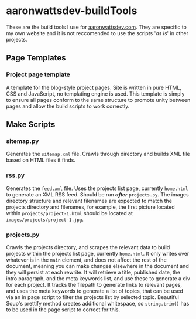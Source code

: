 # aaronwattsdev-buildTools

These are the build tools I use for [aaronwattsdev.com](https://aaronwattsdev.com). They are specific to my own website and it is not reccomended to use the scripts '_as is_' in other projects.

## Page Templates

### Project page template

A template for the blog-style project pages. Site is written in pure HTML, CSS and JavaScript, no templating engine is used. This template is simply to ensure all pages conform to the same structure to promote unity between pages and allow the build scripts to work correctly.

## Make Scripts

### sitemap.py

Generates the `sitemap.xml` file. Crawls through directory and builds XML file based on HTML files it finds.

### rss.py

Generates the `feed.xml` file. Uses the projects list page, currently `home.html` to generate an XML RSS feed. Should be run ___after___ `projects.py`. The images directory structure and relevant filenames are expected to match the projects directory and filenames, for example, the first picture located within `projects/project-1.html` should be located at `images/projects/project-1.jpg`.

### projects.py

Crawls the projects directory, and scrapes the relevant data to build projects within the projects list page, currently `home.html`. It only writes over whatever is in the `main` element, and does not affect the rest of the document, meaning you can make changes elsewhere in the document and they will persist at each rewrite. It will retrieve a title, published date, the intro paragraph, and the meta keywords list, and use these to generate a div for each project. It tracks the filepath to generate links to relevant pages, and uses the meta keywords to generate a list of topics, that can be used via an in page script to filter the projects list by selected topic. Beautiful Soup's prettify method creates additional whitespace, so `string.trim()` has to be used in the page script to correct for this.